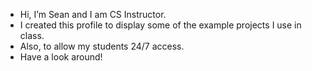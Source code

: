 - Hi, I’m Sean and I am CS Instructor. 
- I created this profile to display some of the example projects I use in class.
- Also, to allow my students 24/7 access.
- Have a look around!
